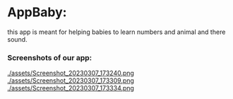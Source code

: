 # AppBaby:
this app is meant for helping babies to learn numbers and animal and there sound.

### Screenshots of our app:
[./assets/Screenshot_20230307_173240.png](first_image)
[./assets/Screenshot_20230307_173309.png](second_image)
[./assets/Screenshot_20230307_173334.png](third_image)
